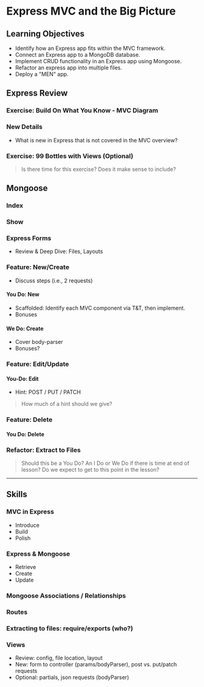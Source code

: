 # Express MVC and the Big Picture

## Learning Objectives

* Identify how an Express app fits within the MVC framework.
* Connect an Express app to a MongoDB database.
* Implement CRUD functionality in an Express app using Mongoose.
* Refactor an express app into multiple files.
* Deploy a "MEN" app.

## Express Review

### Exercise: Build On What You Know - MVC Diagram

### New Details
* What is new in Express that is not covered in the MVC overview?

### Exercise: 99 Bottles with Views (Optional)

> Is there time for this exercise? Does it make sense to include?  

## Mongoose

### Index

### Show

### Express Forms
* Review & Deep Dive: Files, Layouts

### Feature: New/Create
* Discuss steps (i.e., 2 requests)

#### You Do: New
* Scaffolded: Identify each MVC component via T&T, then implement.
* Bonuses

#### We Do: Create
* Cover body-parser
* Bonuses?

### Feature: Edit/Update

#### You-Do: Edit
* Hint: POST / PUT / PATCH  

> How much of a hint should we give?  

### Feature: Delete

#### You Do: Delete

### Refactor: Extract to Files

> Should this be a You Do? An I Do or We Do if there is time at end of lesson? Do we expect to get to this point in the lesson?  


--------------  

## Skills

### MVC in Express
* Introduce
* Build
* Polish

### Express & Mongoose
* Retrieve
* Create
* Update

### Mongoose Associations / Relationships

### Routes

### Extracting to files: require/exports (who?)

### Views
* Review: config, file location, layout
* New: form to controller (params/bodyParser), post vs. put/patch requests
* Optional: partials, json requests (bodyParser)
